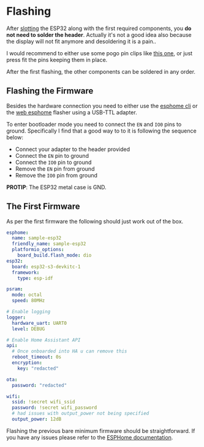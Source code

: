 # Flashing

After [slotting](soldering.md) the ESP32 along with the first required components, you **do not need to solder the header**. Actually it's not a good idea also because the display will not fit anymore and desoldering it is a pain..

I would recommend to either use some pogo pin clips like [this one](https://aliexpress.com/item/1005004869027755.html), or just press fit the pins keeping them in place.

After the first flashing, the other components can be soldered in any order.

## Flashing the Firmware

Besides the hardware connection you need to either use the [esphome cli](https://esphome.io/guides/getting_started_command_line.html) or the [web esphome](https://web.esphome.io/) flasher using a USB-TTL adapter.

To enter bootloader mode you need to connect the `EN` and `IO0` pins to ground. Specifically I find that a good way to to it is following the sequence below:

- Connect your adapter to the header provided
- Connect the `EN` pin to ground
- Connect the `IO0` pin to ground
- Remove the `EN` pin from ground
- Remove the `IO0` pin from ground

**PROTIP**: The ESP32 metal case is GND.

## The First Firmware
As per the first firmware the following should just work out of the box.

```yaml
esphome:
  name: sample-esp32
  friendly_name: sample-esp32
  platformio_options:
    board_build.flash_mode: dio
esp32:
  board: esp32-s3-devkitc-1
  framework:
    type: esp-idf

psram:
  mode: octal
  speed: 80MHz

# Enable logging
logger:
  hardware_uart: UART0
  level: DEBUG

# Enable Home Assistant API
api:
  # Once onboarded into HA u can remove this
  reboot_timeout: 0s
  encryption:
    key: "redacted"

ota:
  password: "redacted"

wifi:
  ssid: !secret wifi_ssid
  password: !secret wifi_password
  # had issues with output_power not being specified
  output_power: 12dB
```

Flashing the previous bare minimum firmware should be straightforward. If you have any issues please refer to the [ESPHome documentation](https://esphome.io/guides/getting_started_command_line.html).
